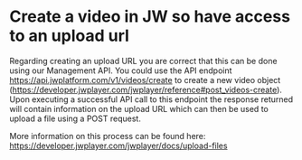 # Create a video in JW so have access to an upload url

Regarding creating an upload URL you are correct that this can be done using our Management API. You could use the API endpoint
https://api.jwplatform.com/v1/videos/create to create a new video object (https://developer.jwplayer.com/jwplayer/reference#post_videos-create). Upon executing a successful API call to this endpoint the response returned will contain information on the upload URL which can then be used to upload a file using a POST request.

More information on this process can be found here:
https://developer.jwplayer.com/jwplayer/docs/upload-files

